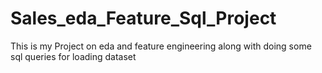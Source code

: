 # Sales_eda_Feature_Sql_Project
This is my Project on eda and feature engineering along with doing some sql queries for loading dataset

 
 
  
